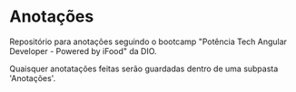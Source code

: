 # Anotações
Repositório para anotações seguindo o bootcamp "Potência Tech Angular Developer - Powered by iFood" da DIO.

Quaisquer anotatações feitas serão guardadas dentro de uma subpasta 'Anotações'.